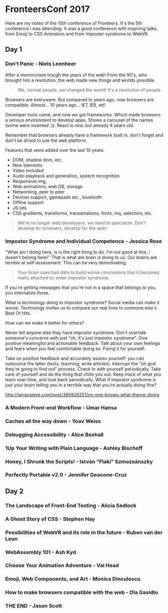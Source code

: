 # FronteersConf 2017
Here are my notes of the 10th conference of Fronteers. It's the 5th conference i was attending. 
It was a good conference with inspiring talks, from Emoji to CSS Animation and from Imposter syndrome to WebVR.

## Day 1
### Don't Panic - Niels Leenheer
After a memorylane trough the years of the web! 
From the 90's, who brought him a revolution, the web made new things and worlds possible.

> We, normal people, we changed the world! It's a revolution of people.

Browsers are everywere. But compared to years ago, now browsers are compatible. Almost... 10 years ago... IE7, IE6, wtf.

Developer tools came, and now we got frameworks. Which made browsers a serious environment to develop apps. 
Shows a carousel of the names (some were invented :)). React is new, but already 4 years old.

Remember that browsers already have a framework built in, don't forget and don't be afraid to use the web platform.

Features that were added over the last 10 years.

- DOM, shadow dom, etc.
- New elements
- Video included
- Audio playback and generation, speech recognition
- Responsive img,
- Web animations, web DB, storage
- Networking, peer to peer
- Devices support, gamepads etc., bluetooth
- Offline support
- JS lots
- CSS gradients, transforms, transaniations, fonts, mq, selectors, etc.

> We're no longer web developers, we need to specialize. Don't develop for browsers, develop for the web!


### Impostor Syndrome and Individual Competence - Jessica Rose
"What am i doing here, is is the right thing to do. I'm not good at this, i doesn't belong here!" That is what are brain is doing to us.
Our brains are terrible at self-assessment. This can be very demotivating. 
> Your brain uses bad data to build worse conclusions that it becomes really attached to: enter impostor syndrome.

If you're getting messages that you're not in a space that belongs to you, you internalize those.

What is technology doing to impostor syndrome? Social media can make it worse. Technology invites us to compare our real lives to someone else's Best Of Hits.

How can we make it better for others?

Never tell anyone else they have impostor syndrome. Don't override someone's concerns with just "oh, it's just impostor syndrome".
Give positive meaningful and actionable feedback.
Talk about your own feelings and fears when you feel comfortable doing so.
Fixing it for yourself:

Take on positive feedback and accurately assess yourself: you can outsource the latter (tests, teaching, write articles).
Interrupt the "oh god they're going to find out" process. Check in with yourself periodically. Take care of yourself and do the thing that chills you out.
Keep track of what you learn over time, and look back periodically.
What if impostor syndrome is just your brain telling you in a terrible way that you're actually doing fine?

http://jangosteve.com/post/380926251/no-one-knows-what-theyre-doing
### A Modern Front-end Workflow - Umar Hansa

### Caches all the way down - Yoav Weiss

### Debugging Accessibility - Alice Boxhall

### 1Up Your Writing with Plain Language - Ashley Bischoff

### Honey, I Shrunk the Scripts! - István "Flaki" Szmozsánszky

### Perfectly Portable v2.0 - Jennifer Geacone-Cruz

## Day 2
### The Landscape of Front-End Testing - Alicia Sedlock

### A Ghost Story of CSS - Stephen Hay

### Possibilities of WebVR and its role in the future - Ruben van der Leun

### WebAssembly 101 - Ash Kyd

### Choose Your Animation Adventure - Val Head

### Emoji, Web Components, and Art - Monica Dinculescu

### How to make browsers compatible with the web - Ola Gasidlo

### THE END - Jason Scott